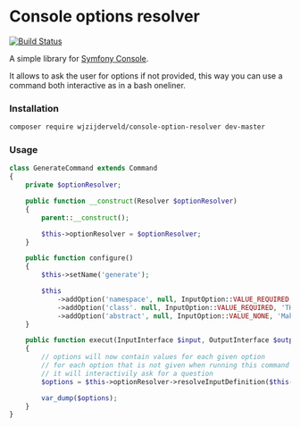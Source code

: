 # Console options resolver

[![Build Status](https://travis-ci.org/wjzijderveld/console-option-resolver.svg?branch=master)](https://travis-ci.org/wjzijderveld/console-option-resolver)

A simple library for [Symfony Console].

It allows to ask the user for options if not provided, this way you can use a command both interactive as in a bash oneliner.

[Symfony Console]: https://github.com/symfony/Console

### Installation

```bash
composer require wjzijderveld/console-option-resolver dev-master
```

### Usage

```php
class GenerateCommand extends Command
{
    private $optionResolver;

    public function __construct(Resolver $optionResolver)
    {
        parent::__construct();

        $this->optionResolver = $optionResolver;
    }

    public function configure()
    {
        $this->setName('generate');

        $this
            ->addOption('namespace', null, InputOption::VALUE_REQUIRED, 'The namespace to generate the class in')
            ->addOption('class'. null, InputOption::VALUE_REQUIRED, 'THe name of the class to generate')
            ->addOption('abstract', null, InputOption::VALUE_NONE, 'Make class abstract');
    }

    public function execut(InputInterface $input, OutputInterface $output)
    {
        // options will now contain values for each given option
        // for each option that is not given when running this command
        // it will interactivily ask for a question
        $options = $this->optionResolver->resolveInputDefinition($this->getDefinition(), array('namespace', 'class', 'abstract'));

        var_dump($options);
    }
}
```
